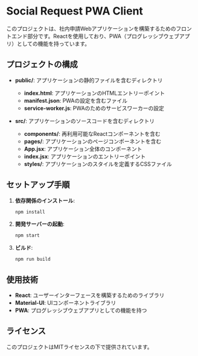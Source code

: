 # Social Request PWA Client

このプロジェクトは、社内申請Webアプリケーションを構築するためのフロントエンド部分です。Reactを使用しており、PWA（プログレッシブウェブアプリ）としての機能を持っています。

## プロジェクトの構成

- **public/**: アプリケーションの静的ファイルを含むディレクトリ
  - **index.html**: アプリケーションのHTMLエントリーポイント
  - **manifest.json**: PWAの設定を含むファイル
  - **service-worker.js**: PWAのためのサービスワーカーの設定

- **src/**: アプリケーションのソースコードを含むディレクトリ
  - **components/**: 再利用可能なReactコンポーネントを含む
  - **pages/**: アプリケーションのページコンポーネントを含む
  - **App.jsx**: アプリケーション全体のコンポーネント
  - **index.jsx**: アプリケーションのエントリーポイント
  - **styles/**: アプリケーションのスタイルを定義するCSSファイル

## セットアップ手順

1. **依存関係のインストール**:
   ```bash
   npm install
   ```

2. **開発サーバーの起動**:
   ```bash
   npm start
   ```

3. **ビルド**:
   ```bash
   npm run build
   ```

## 使用技術

- **React**: ユーザーインターフェースを構築するためのライブラリ
- **Material-UI**: UIコンポーネントライブラリ
- **PWA**: プログレッシブウェブアプリとしての機能を持つ

## ライセンス

このプロジェクトはMITライセンスの下で提供されています。